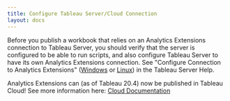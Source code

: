```yaml
---
title: Configure Tableau Server/Cloud Connection
layout: docs
---
```


Before you publish a workbook that relies on an Analytics Extensions connection to Tableau Server, you should verify that the server is configured to be able to run scripts, and also configure Tableau Server to have its own Analytics Extensions connection. See "Configure Connection to Analytics Extensions" ([Windows](https://help.tableau.com/current/server/en-us/config_r_tabpy.htm) or [Linux](https://help.tableau.com/current/server-linux/en-us/config_r_tabpy.htm)) in the Tableau Server Help.

Analytics Extensions can (as of Tableau 20.4) now be published in Tableau Cloud! See more information here:
[Cloud Documentation](https://help.tableau.com/current/online/en-us/config_r_tabpy.htm)
